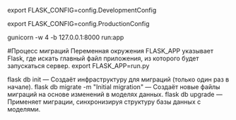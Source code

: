 export FLASK_CONFIG=config.DevelopmentConfig

export FLASK_CONFIG=config.ProductionConfig

gunicorn -w 4 -b 127.0.0.1:8000 run:app

#Процесс миграций
Переменная окружения FLASK_APP указывает Flask, где искать главный файл приложения, из которого будет запускаться сервер.
export FLASK_APP=run.py 

flask db init — Создаёт инфраструктуру для миграций (только один раз в начале).
flask db migrate -m "Initial migration" — Создаёт новые файлы миграций на основе изменений в моделях данных.
flask db upgrade — Применяет миграции, синхронизируя структуру базы данных с моделями.